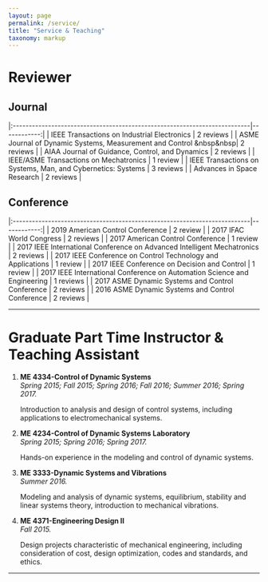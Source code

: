 ```yaml
---
layout: page
permalink: /service/
title: "Service & Teaching"
taxonomy: markup
---
```

# Reviewer

## Journal

|:--------------------------------------------------------------------------|------------:|
| IEEE Transactions on Industrial Electronics | 2 reviews |
| ASME Journal of Dynamic Systems, Measurement and Control &nbsp&nbsp| 2 reviews |
| AIAA Journal of Guidance, Control, and Dynamics | 2 reviews |
| IEEE/ASME Transactions on Mechatronics | 1 review |
| IEEE Transactions on Systems, Man, and Cybernetics: Systems | 3 reviews |
| Advances in Space Research | 2 reviews |

## Conference

|:--------------------------------------------------------------------------|------------:|
| 2019 American Control Conference | 2 review |
| 2017 IFAC World Congress | 2 reviews |
| 2017 American Control Conference | 1 review |
| 2017 IEEE International Conference on Advanced Intelligent Mechatronics | 2 reviews |
| 2017 IEEE Conference on Control Technology and Applications | 1 review |
| 2017 IEEE Conference on Decision and Control | 1 review |
| 2017 IEEE International Conference on Automation Science and Engineering | 1 reviews |
| 2017 ASME Dynamic Systems and Control Conference | 2 reviews |
| 2016 ASME Dynamic Systems and Control Conference | 2 reviews |

---
# Graduate Part Time Instructor & Teaching Assistant

1. **ME 4334-Control of Dynamic Systems** <br />
      *Spring 2015; Fall 2015; Spring 2016; Fall 2016; Summer 2016; Spring 2017.* <br />

      Introduction to analysis and design of control systems, including applications to electromechanical systems.

2. **ME 4234-Control of Dynamic Systems Laboratory** <br />
      *Spring 2015; Spring 2016; Spring 2017.* <br />

      Hands-on experience in the modeling and control of dynamic systems.  

3. **ME 3333-Dynamic Systems and Vibrations**  <br />
      *Summer 2016.* <br />

      Modeling and analysis of dynamic systems, equilibrium, stability and linear systems theory, introduction to mechanical vibrations.

4. **ME 4371-Engineering Design II**  <br />
      *Fall 2015.* <br />

      Design projects characteristic of mechanical engineering, including consideration of cost, design optimization, codes and standards, and ethics.

---
<!-- # Supervised Undergraduate Projects

1. **ME 4334-Control of Dynamic Systems** <br />
      *Spring 2015; Fall 2015; Spring 2016; Fall 2016; Summer 2016; Spring 2017.* <br />

      Introduction to analysis and design of control systems, including applications to electromechanical systems.

1. **ME 4334-Control of Dynamic Systems** <br />
      *Spring 2015; Fall 2015; Spring 2016; Fall 2016; Summer 2016; Spring 2017.* <br />

      Introduction to analysis and design of control systems, including applications to electromechanical systems. -->
